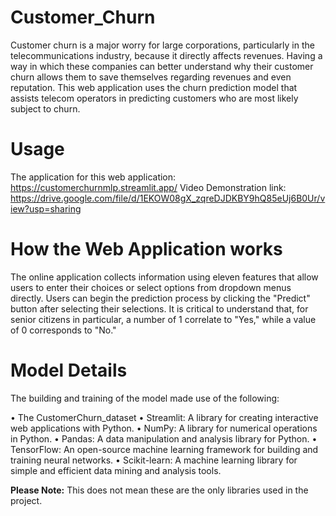 # Customer_Churn

Customer churn is a major worry for large corporations, particularly in the telecommunications industry, because it directly affects revenues. Having a way in which these companies can better understand why their customer churn allows them to save themselves regarding revenues and even reputation. This web application uses the churn prediction model that assists telecom operators in predicting customers who are most likely subject to churn.

# Usage
The application for this web application: https://customerchurnmlp.streamlit.app/
Video Demonstration link: https://drive.google.com/file/d/1EKOW08gX_zqreDJDKBY9hQ85eUj6B0Ur/view?usp=sharing

# How the Web Application works
The online application collects information using eleven features that allow users to enter their choices or select options from dropdown menus directly. Users can begin the prediction process by clicking the "Predict" button after selecting their selections. It is critical to understand that, for senior citizens in particular, a number of 1 correlate to "Yes," while a value of 0 corresponds to "No."

# Model Details
The building and training of the model made use of the following:

• The CustomerChurn_dataset 
• Streamlit: A library for creating interactive web applications with Python.
• NumPy: A library for numerical operations in Python.
• Pandas: A data manipulation and analysis library for Python.
• TensorFlow: An open-source machine learning framework for building and training neural networks.
• Scikit-learn: A machine learning library for simple and efficient data mining and analysis tools.

**Please Note:** This does not mean these are the only libraries used in the project.

